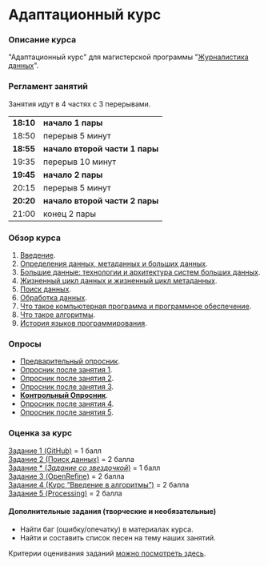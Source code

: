 # Адаптационный курс    
### Описание курса

"Адаптационный курс" для магистерской программы "[Журналистика данных](https://www.hse.ru/ma/datajourn/)".


### Регламент занятий

Занятия идут в 4 частях с 3 перерывами.    
           

|||
|---|---|
|**18:10**|**начало 1 пары**|      
|18:50|перерыв 5 минут| 
|**18:55**|**начало второй части 1 пары**|      
|19:35|перерыв 10 минут|       
|**19:45**|**начало 2 пары**|       
|20:15|перерыв 5 минут|       
|**20:20**|**начало второй части 2 пары**|     
|21:00|конец 2 пары|      



### Обзор курса

1. [Введение](https://github.com/iradche/Data-Intro-2020-course/blob/master/lectures/intro.md).
2. [Определения данных, метаданных и больших данных](https://github.com/iradche/Data-Intro-2020-course/blob/master/lectures/lec01.md).     
3. [Большие данные: технологии и архитектура систем больших данных](https://github.com/iradche/Data-Intro-2020-course/blob/master/lectures/lec02.md).
4. [Жизненный цикл данных и жизненный цикл метаданных](https://github.com/iradche/Data-Intro-2020-course/blob/master/lectures/lec03.md).
5. [Поиск данных](https://github.com/iradche/Data-Intro-2020-course/blob/master/lectures/lec04.md).    
6. [Обработка данных](https://github.com/iradche/Data-Intro-2020-course/blob/master/lectures/lec05.md).      
7. [Что такое компьютерная программа и программное обеспечение](https://github.com/iradche/Data-Intro-2020-course/blob/master/lectures/lec06.md).      
8. [Что такое алгоритмы](https://github.com/iradche/Data-Intro-2020-course/blob/master/lectures/lec08.md).       
9. [История языков программирования](https://github.com/iradche/Data-Intro-2020-course/blob/master/lectures/lec07.md).



### Опросы 
- [Предварительный опросник](https://docs.google.com/forms/d/e/1FAIpQLSdf2jXxfyBTcvJEJz072qKXLYhj_0x5kYbws03OeQzVSyN19A/viewform).         
- [Опросник после занятия 1](https://docs.google.com/forms/d/e/1FAIpQLSe1tHiqGt066XDz_sq4xy3yLCzG-lgjPP9Cw5QCeQWH6UcJQw/viewform).     
- [Опросник после занятия 2](https://docs.google.com/forms/d/e/1FAIpQLScd0K3BG_5EIkvGm_CLSD8fu59UMbA6mZWtmCTRHJeUhfvS0g/viewform).     
- [Опросник после занятия 3](https://docs.google.com/forms/d/e/1FAIpQLScUyN2mpESKogCZe0VimZ3MVTAi7-D_jnZwVbgCLw5diyGxNQ/viewform).   
- [**Контрольный Опросник**](https://docs.google.com/forms/d/e/1FAIpQLScXpXj9wkbUCFZadb6QJZ2ykev-WVU7KJnFRLbEJzy2ztXkqA/viewform). 
- [Опросник после занятия 4](https://docs.google.com/forms/d/e/1FAIpQLScsY8IBNJI77iRITb2lqZ6ENSASZT4CcU87xdSdoh-mq4TnkA/viewform).    
- [Опросник после занятия 5](https://docs.google.com/forms/d/e/1FAIpQLSd4ppduNUfFU263m7Ge0PyLnt-pstoCnRs1aNkJTBJTOLifjA/viewform).


### Оценка за курc       
[Задание 1 (GitHub)](https://github.com/iradche/Data-Intro-2020-course/blob/master/tasks/task01.md) = 1 балл     
[Задание 2 (Поиск данных)](https://github.com/iradche/Data-Intro-2020-course/blob/master/tasks/task02.md) = 2 балла     
[Задание * (_Задание со звездочкой_)](https://github.com/iradche/Data-Intro-2020-course/blob/master/tasks/task02_.md) = 1 балл    
[Задание 3 (OpenRefine)](https://github.com/iradche/Data-Intro-2020-course/blob/master/tasks/task03.md) = 2 балла     
[Задание 4 (Курс “Введение в алгоритмы”)](https://github.com/iradche/Data-Intro-2020-course/blob/master/tasks/task05.md) = 2 балла  
[Задание 5 (Processing)](https://github.com/iradche/Data-Intro-2020-course/blob/master/tasks/task04.md) = 2 балла       
   



#### Дополнительные задания (творческие и необязательные)

- Найти баг (ошибку/опечатку) в материалах курса.
- Найти и составить список песен на тему наших занятий.


Критерии оценивания заданий [можно посмотреть здесь](https://docs.google.com/spreadsheets/d/e/2PACX-1vTLcZV4N8MRtQDf4gwNRFMwgGvHZTIO5UgXg6X_nNAT4qZcFTE0akKKcnY_Dqoxp5p1fFk3_GV3lE8t/pubhtml?gid=89431691&single=true).



